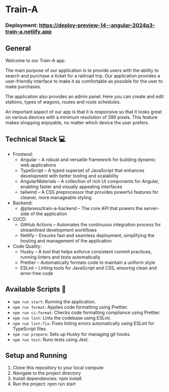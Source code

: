 # Train-A

### Deployment: https://deploy-preview-14--angular-2024q3-train-a.netlify.app

## General

Welcome to our Train-A app.

The main purpose of our application is to provide users with the ability to search and purchase a ticket for a railroad trip. Our application provides a user-friendly interface to make it as comfortable as possible for the user to make purchases.

The application also provides an admin panel. Here you can create and edit stations, types of wagons, routes and route schedules.

An important aspect of our app is that it is responsive so that it looks great on various devices with a minimum resolution of 390 pixels. This feature makes shopping enjoyable, no matter which device the user prefers.

## Technical Stack 💻

- Frontend:
  - Angular – A robust and versatile framework for building dynamic web applications
  - TypeScript – A typed superset of JavaScript that enhances development with better tooling and scalability
  - AngularMaterials – A collection of rich UI components for Angular, enabling faster and visually appealing interfaces
  - tailwind – A CSS preprocessor that provides powerful features for cleaner, more manageable styling
- Backend:
  - @planess/train-a-backend – The core API that powers the server-side of the application
- CI/CD:
  - GitHub Actions – Automates the continuous integration process for streamlined development workflows
  - Netlify – Ensures fast and seamless deployment, simplifying the hosting and management of the application
- Code Quality:
  - Husky – A tool that helps enforce consistent commit practices, running linters and tests automatically
  - Prettier – Automatically formats code to maintain a uniform style
  - ESLint – Linting tools for JavaScript and CSS, ensuring clean and error-free code

## Available Scripts 📑

- `npm run start`: Running the application.
- `npm run format`: Applies code formatting using Prettier.
- `npm run ci:format`: Checks code formatting compliance using Prettier.
- `npm run lint`: Lints the codebase using ESLint.
- `npm run lint:fix`: Fixes linting errors automatically using ESLint for TypeScript files.
- `npm run prepare`: Sets up Husky for managing git hooks.
- `npm run test`: Runs tests using Jest.

## Setup and Running

1. Clone this repository to your local compute
2. Navigate to the project directory
3. Install dependencies: npm install
4. Run the project: npm run start
